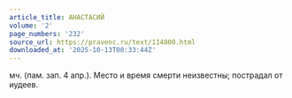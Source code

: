 ```yaml
---
article_title: АНАСТАСИЙ
volume: '2'
page_numbers: '232'
source_url: https://pravenc.ru/text/114800.html
downloaded_at: '2025-10-13T08:33:44Z'
---
```


мч. (пам. зап. 4 апр.). Место и время смерти неизвестны; пострадал от иудеев.

